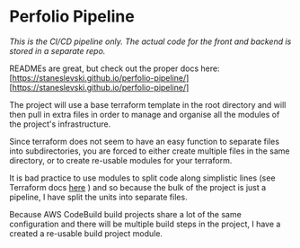 # **Perfolio Pipeline**

_This is the CI/CD pipeline only. The actual code for the front and backend is stored in a 
separate repo._



READMEs are great, but check out the proper docs here: 
[https://staneslevski.github.io/perfolio-pipeline/]
[https://staneslevski.github.io/perfolio-pipeline/]

The project will use a base terraform template in the root directory and will then pull in 
extra files in order to manage and organise all the modules of the project's infrastructure.

Since terraform does not seem to have an easy function to separate files into subdirectories, 
you are forced to either create multiple files in the same directory, or to create re-usable 
modules for your terraform.

It is bad practice to use modules to split code along simplistic lines (see Terraform docs 
[here](https://www.terraform.io/docs/modules/index.html#when-to-write-a-module 
"Terraform Docs: When To Write A Module")
) and so because the bulk of the project is just a pipeline, I have split the units into separate 
files.

Because AWS CodeBuild build projects share a lot of the same configuration and there will be 
multiple build steps in the project, I have a created a re-usable build project module.
